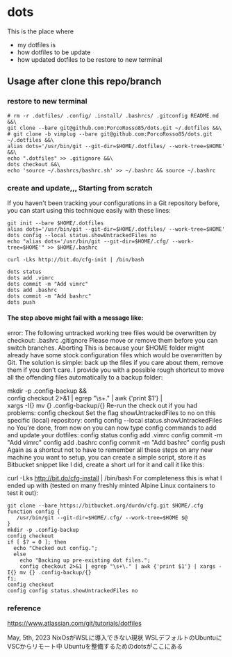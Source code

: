 # dots
This is the place where
* my dotfiles is
* how dotfiles to be update
* how updated dotfiles to be restore to new terminal


## Usage after clone this repo/branch

### restore to new terminal
```
# rm -r .dotfiles/ .config/ .install/ .bashrcs/ .gitconfig README.md &&\
git clone --bare git@github.com:PorcoRosso85/dots.git ~/.dotfiles &&\
# git clone -b vimplug --bare git@github.com:PorcoRosso85/dots.git ~/.dotfiles &&\
alias dots='/usr/bin/git --git-dir=$HOME/.dotfiles/ --work-tree=$HOME' &&\
echo ".dotfiles" >> .gitignore &&\
dots checkout &&\
echo 'source ~/.bashrcs/bashrc.sh' >> ~/.bashrc && source ~/.bashrc
```


### create and update,,, Starting from scratch
If you haven't been tracking your configurations in a Git repository before, you can start using this technique easily with these lines:
```
git init --bare $HOME/.dotfiles
alias dots='/usr/bin/git --git-dir=$HOME/.dotfiles/ --work-tree=$HOME'
dots config --local status.showUntrackedFiles no
echo "alias dots='/usr/bin/git --git-dir=$HOME/.cfg/ --work-tree=$HOME'" >> $HOME/.bashrc
```
```
curl -Lks http://bit.do/cfg-init | /bin/bash
```
```
dots status
dots add .vimrc
dots commit -m "Add vimrc"
dots add .bashrc
dots commit -m "Add bashrc"
dots push
```


#### The step above might fail with a message like:
error: The following untracked working tree files would be overwritten by checkout:
    .bashrc
    .gitignore
Please move or remove them before you can switch branches.
Aborting
This is because your $HOME folder might already have some stock configuration files which would be overwritten by Git. The solution is simple: back up the files if you care about them, remove them if you don't care. I provide you with a possible rough shortcut to move all the offending files automatically to a backup folder:

mkdir -p .config-backup && \
config checkout 2>&1 | egrep "\s+\." | awk {'print $1'} | \
xargs -I{} mv {} .config-backup/{}
Re-run the check out if you had problems:
config checkout
Set the flag showUntrackedFiles to no on this specific (local) repository:
config config --local status.showUntrackedFiles no
You're done, from now on you can now type config commands to add and update your dotfiles:
config status
config add .vimrc
config commit -m "Add vimrc"
config add .bashrc
config commit -m "Add bashrc"
config push
Again as a shortcut not to have to remember all these steps on any new machine you want to setup, you can create a simple script, store it as Bitbucket snippet like I did, create a short url for it and call it like this:

curl -Lks http://bit.do/cfg-install | /bin/bash
For completeness this is what I ended up with (tested on many freshly minted Alpine Linux containers to test it out):
```
git clone --bare https://bitbucket.org/durdn/cfg.git $HOME/.cfg
function config {
   /usr/bin/git --git-dir=$HOME/.cfg/ --work-tree=$HOME $@
}
mkdir -p .config-backup
config checkout
if [ $? = 0 ]; then
  echo "Checked out config.";
  else
    echo "Backing up pre-existing dot files.";
    config checkout 2>&1 | egrep "\s+\." | awk {'print $1'} | xargs -I{} mv {} .config-backup/{}
fi;
config checkout
config config status.showUntrackedFiles no
```

### reference
https://www.atlassian.com/git/tutorials/dotfiles

May, 5th, 2023
NixOsがWSLに導入できない現状
WSLデフォルトのUbuntuにVSCからリモート中
Ubuntuを整備するためのdotsがここにある
